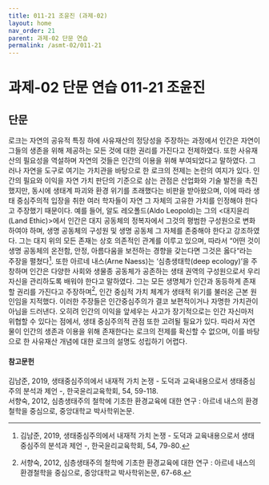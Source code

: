 ```yaml
---
title: 011-21 조윤진 (과제-02)
layout: home
nav_order: 21
parent: 과제-02 단문 연습
permalink: /asmt-02/011-21
---
```


# 과제-02 단문 연습 011-21 조윤진 

## 단문

로크는 자연의 공유적 특징 하에 사유재산의 정당성을 주장하는 과정에서 인간은 자연이 그들의 생존을 위해 제공하는 모든 것에 대한 권리를 가진다고 전제하였다. 또한 사유재산의 필요성을 역설하며 자연의 것들은 인간의 이용을 위해 부여되었다고 말하였다. 그러나 자연을 도구로 여기는 가치관을 바탕으로 한 로크의 전제는 논란의 여지가 있다. 인간의 필요와 이익을 자연 가치 판단의 기준으로 삼는 관점은 산업화와 기술 발전을 촉진했지만, 동시에 생태계 파괴와 환경 위기를 초래했다는 비판을 받아왔으며, 이에 따라 생태 중심주의적 입장을 취한 여러 학자들이 자연 그 자체의 고유한 가치를 인정해야 한다고 주장했기 때문이다. 예를 들어, 알도 레오폴드(Aldo Leopold)는 그의 <대지윤리(Land Ethic)>에서 인간은 대지 공동체의 정복자에서 그것의 평범한 구성원으로 변화하여야 하며, 생명 공동체의 구성원 및 생명 공동체 그 자체를 존중해야 한다고 강조하였다. 그는 대지 위의 모든 존재는 상호 의존적인 관계를 이루고 있으며, 따라서 “어떤 것이 생명 공동체의 온전함, 안정, 아름다움을 보전하는 경향을 갖는다면 그것은 옳다“라는 주장을 펼쳤다[^1]. 또한 아르네 내스(Arne Naess)는 ‘심층생태학(deep ecology)’을 주창하며 인간은 다양한 사회와 생물종 공동체가 공존하는 생태 권역의 구성원으로서 우리 자신을 관리하도록 배워야 한다고 말하였다. 그는 모든 생명체가 인간과 동등하게 존재할 권리를 가진다고 주장하며[^2], 인간 중심적 가치 체계가 생태적 위기를 불러온 근본 원인임을 지적했다. 이러한 주장들은 인간중심주의가 결코 보편적이거나 자명한 가치관이 아님을 드러낸다. 오히려 인간의 이익을 앞세우는 사고가 장기적으로는 인간 자신마저 위협할 수 있다는 점에서, 생태 중심주의적 관점 또한 고려될 필요가 있다. 따라서 자연물이 인간의 생존과 이용을 위해 존재한다는 로크의 전제를 확신할 수 없으며, 이를 바탕으로 한 사유재산 개념에 대한 로크의 설명도 성립하기 어렵다.

#### 참고문헌

김남준, 2019, 생태중심주의에서 내재적 가치 논쟁 - 도덕과 교육내용으로서 생태중심주의 분석과 제언 -, 한국윤리교육학회, 54, 59-118.  
서향숙, 2012, 심층생태주의 철학에 기초한 환경교육에 대한 연구 : 아르네 내스의 환경철학을 중심으로, 중앙대학교 박사학위논문.


[^1]: 김남준, 2019, 생태중심주의에서 내재적 가치 논쟁 - 도덕과 교육내용으로서 생태중심주의 분석과 제언 -, 한국윤리교육학회, 54, 79-80.  
[^2]: 서향숙, 2012, 심층생태주의 철학에 기초한 환경교육에 대한 연구 : 아르네 내스의 환경철학을 중심으로, 중앙대학교 박사학위논문, 67-68.
